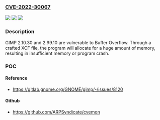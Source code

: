 ### [CVE-2022-30067](https://cve.mitre.org/cgi-bin/cvename.cgi?name=CVE-2022-30067)
![](https://img.shields.io/static/v1?label=Product&message=n%2Fa&color=blue)
![](https://img.shields.io/static/v1?label=Version&message=n%2Fa&color=blue)
![](https://img.shields.io/static/v1?label=Vulnerability&message=n%2Fa&color=brighgreen)

### Description

GIMP 2.10.30 and 2.99.10 are vulnerable to Buffer Overflow. Through a crafted XCF file, the program will allocate for a huge amount of memory, resulting in insufficient memory or program crash.

### POC

#### Reference
- https://gitlab.gnome.org/GNOME/gimp/-/issues/8120

#### Github
- https://github.com/ARPSyndicate/cvemon

